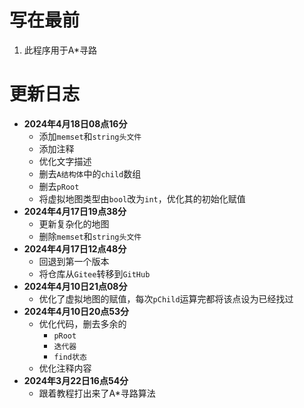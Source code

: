 # 写在最前

1. 此程序用于A*寻路

# 更新日志

- **2024年4月18日08点16分**
    - 添加```memset```和```string头文件```
    - 添加注释
    - 优化文字描述
    - 删去```A结构体```中的```child```数组
    - 删去```pRoot```
    - 将虚拟地图类型由```bool```改为```int```，优化其的初始化赋值
- **2024年4月17日19点38分**
    - 更新复杂化的地图
    - 删除```memset```和```string头文件```
- **2024年4月17日12点48分**
    - 回退到第一个版本
    - 将仓库从```Gitee```转移到```GitHub```
- **2024年4月10日21点08分**
    - 优化了虚拟地图的赋值，每次```pChild```运算完都将该点设为已经找过
- **2024年4月10日20点53分**
    - 优化代码，删去多余的
        - ```pRoot```
        - ```迭代器```
        - ```find状态```
    - 优化注释内容
- **2024年3月22日16点54分**
    - 跟着教程打出来了A*寻路算法
